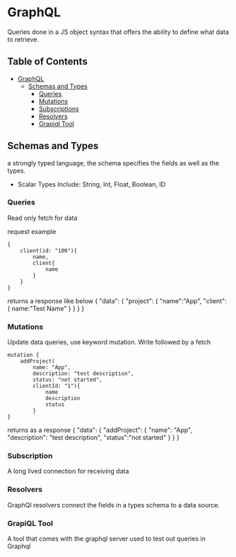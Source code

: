 # GraphQL
Queries done in a JS object syntax that offers the ability to define what data to retrieve. 

## Table of Contents
- [GraphQL](#graphql)
    - [Schemas and Types](#schemas-and-types)
        - [Queries](#queries)
        - [Mutations](#mutations)
        - [Subscriptions](#subscriptions)
        - [Resolvers](#resolvers)
        - [Grapiql Tool](#grapiql-tool)

## Schemas and Types
a strongly typed language, the schema specifies the fields as well as the types. 
* Scalar Types Include: String, Int, Float, Boolean, ID

### Queries
Read only fetch for data

request example 

```
{
    client(id: "100"){
        name,
        client{
            name
        }
    }
}
```

returns a response like below
{
    "data": {
        "project": {
            "name":"App",
            "client": {
                name:"Test Name"
            }
        }
    }
}


### Mutations
Update data queries, use keyword mutation. Write followed by a fetch
```
mutation {
    addProject(
        name: "App",
        description: "test description",
        status: "not started",
        clientId: "1"){
            name
            description
            status
        }
}
```

returns as a response
{ 
    "data": {
        "addProject": {
            "name": "App",
            "description": "test description",
            "status":"not started"
        }
    }
}


### Subscription
A long lived connection for receiving data


### Resolvers
GraphQl resolvers connect the fields in a types schema to a data source. 

### GrapiQL Tool
A tool that comes with the graphql server used to test out queries in Graphql
